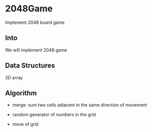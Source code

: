 # 2048Game
Implement 2048 board game

## Into
We will implement 2048 game


## Data Structures

2D array

## Algorithm

- merge: sum two cells adiacent in the same direction of movement

- random generator of numbers in the grid

- move of grid 
